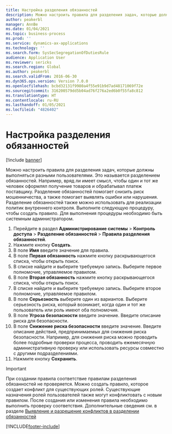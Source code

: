 ```yaml
---
title: Настройка разделения обязанностей
description: Можно настроить правила для разделения задач, которые должны выполняться разными пользователями.
author: peakerbl
manager: AnnBe
ms.date: 01/04/2021
ms.topic: business-process
ms.prod: ''
ms.service: dynamics-ax-applications
ms.technology: ''
ms.search.form: SysSecSegregationOfDutiesRule
audience: Application User
ms.reviewer: sericks
ms.search.region: Global
ms.author: peakerbl
ms.search.validFrom: 2016-06-30
ms.dyn365.ops.version: Version 7.0.0
ms.openlocfilehash: bcbd32131f9980a4f55e91b9d7ad48171069f72e
ms.sourcegitcommit: 316200579dd5b04ad76f276a2ed6b0f55fa8c812
ms.translationtype: HT
ms.contentlocale: ru-RU
ms.lasthandoff: 01/05/2021
ms.locfileid: "4826402"
---
```

# <a name="set-up-segregation-of-duties"></a>Настройка разделения обязанностей

[!include [banner](../../includes/banner.md)]

Можно настроить правила для разделения задач, которые должны выполняться разными пользователями. Это называется разделением обязанностей. Например, вряд ли имеет смысл, чтобы один и тот же человек оформлял получение товаров и обрабатывал платеж поставщику. Разделение обязанностей помогает снизить риск мошенничества, а также помогает выявлять ошибки или нарушения. Разделение обязанностей также можно использовать для реализации политик внутреннего контроля. Выполните следующую процедуру, чтобы создать правило. Для выполнения процедуры необходимо быть системным администратором.

1. Перейдите в раздел **Администрирование системы** > **Контроль доступа** > **Разделение обязанностей** > **Правила разделения обязанностей**.
2. Нажмите кнопку **Создать**.
3. В поле **Имя** введите значение для правила.
4. В поле **Первая обязанность** нажмите кнопку раскрывающегося списка, чтобы открыть поиск.
5. В списке найдите и выберите требуемую запись. Выберите первое полномочие, управляемое правилом.
6. В поле **Вторая обязанность** нажмите кнопку раскрывающегося списка, чтобы открыть поиск. 
7. В списке найдите и выберите требуемую запись. Выберите второе полномочие, управляемое правилом.
10. В поле **Серьезность** выберите один из вариантов. Выберите серьезность риска, который возникает, когда один и тот же пользователь или роль имеют оба полномочия.  
11. В поле **Угроза безопасности** введите значение. Введите описание риска для безопасности.  
12. В поле **Снижение риска безопасности** введите значение. Введите описание действий, предпринимаемых для снижения риска безопасности. Например, для снижения риска можно проводить более подробные проверки процесса, проводить ежемесячную административную проверку или использовать ресурсы совместно с другими подразделениями.     
13. Нажмите кнопку **Сохранить**.

> [!IMPORTANT] 
> При создании правила соответствие правилам разделения обязанностей не проверяется. Можно создать правило, которое создает конфликт для существующих ролей. Существующие назначения ролей пользователей также могут конфликтовать с новым правилом. После создания или изменения правила необходимо выполнить проверку соответствия. Дополнительные сведения см. в разделе [Выявление и разрешение конфликтов в разделении обязанностей](identify-resolve-conflicts-segregation-duties.md)


[!INCLUDE[footer-include](../../../../includes/footer-banner.md)]